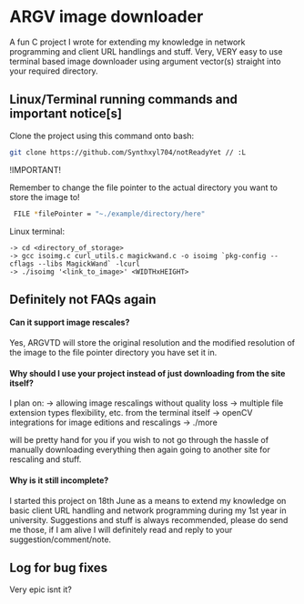 
# ARGV image downloader
A fun C project I wrote for extending my knowledge in network programming and client URL handlings and stuff.
Very, VERY easy to use terminal based image downloader using argument vector(s) straight into your required directory.


## Linux/Terminal running commands and important notice[s]

Clone the project using this command onto bash:

```bash
git clone https://github.com/Synthxyl704/notReadyYet // :L
```

!IMPORTANT!

Remember to change the file pointer to the actual directory you want to store the image to!

```bash
 FILE *filePointer = "~./example/directory/here"
 ```

Linux terminal:
```
-> cd <directory_of_storage>
-> gcc isoimg.c curl_utils.c magickwand.c -o isoimg `pkg-config --cflags --libs MagickWand` -lcurl
-> ./isoimg '<link_to_image>' <WIDTHxHEIGHT>
```

## Definitely not FAQs again

#### Can it support image rescales?

Yes, ARGVTD will store the original resolution and the modified resolution of the image to the file pointer directory you have set it in.

#### Why should I use your project instead of just downloading from the site itself?

I plan on:
-> allowing image rescalings without quality loss
-> multiple file extension types flexibility, etc. from the terminal itself
-> openCV integrations for image editions and rescalings
-> ./more

will be pretty hand for you if you wish to not go through the hassle of manually downloading everything then again going to another site for rescaling and stuff.

#### Why is it still incomplete?

I started this project on 18th June as a means to extend my knowledge on basic client URL handling and network programming during my 1st year in university.
Suggestions and stuff is always recommended, please do send me those, if I am alive I will definitely read and reply to your suggestion/comment/note.

## Log for bug fixes

Very epic isnt it?

